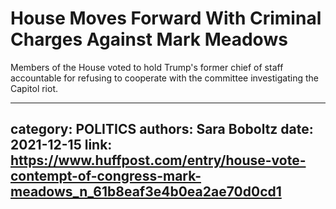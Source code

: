 # House Moves Forward With Criminal Charges Against Mark Meadows

Members of the House voted to hold Trump's former chief of staff accountable for refusing to cooperate with the committee investigating the Capitol riot.

---
category: POLITICS
authors: Sara Boboltz
date: 2021-12-15
link: https://www.huffpost.com/entry/house-vote-contempt-of-congress-mark-meadows_n_61b8eaf3e4b0ea2ae70d0cd1
---

